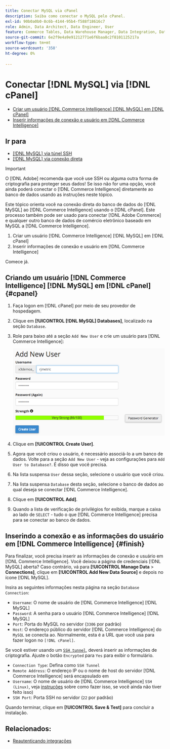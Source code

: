 ```yaml
---
title: Conectar MySQL via cPanel
description: Saiba como conectar o MySQL pelo cPanel.
exl-id: 90b0a0b0-8c6b-4144-95b4-f588f18616c7
role: Admin, Data Architect, Data Engineer, User
feature: Commerce Tables, Data Warehouse Manager, Data Integration, Data Import/Export, SQL Report Builder
source-git-commit: 6e2f9e4a9e91212771e6f6baa8c2f8101125217a
workflow-type: tm+mt
source-wordcount: '358'
ht-degree: 0%

---
```


# Conectar [!DNL MySQL] via [!DNL cPanel]

* [Criar um usuário  [!DNL Commerce Intelligence] [!DNL MySQL] em  [!DNL cPanel]](#cpanel)
* [Inserir informações de conexão e usuário em  [!DNL Commerce Intelligence]](#finish)

## Ir para

* [[!DNL MySQL] via túnel SSH](../integrations/mysql-via-ssh-tunnel.md)
* [[!DNL MySQL] via conexão direta](../integrations/mysql-via-a-direct-connection.md)

>[!IMPORTANT]
>
>O [!DNL Adobe] recomenda que você use SSH ou alguma outra forma de criptografia para proteger seus dados! Se isso não for uma opção, você ainda poderá conectar o [!DNL Commerce Intelligence] diretamente ao banco de dados usando as instruções neste tópico.

Este tópico orienta você na conexão direta do banco de dados do [!DNL MySQL] ao [!DNL Commerce Intelligence] usando o [!DNL cPanel]. Este processo também pode ser usado para conectar [!DNL Adobe Commerce] e qualquer outro banco de dados de comércio eletrônico baseado em MySQL a [!DNL Commerce Intelligence].

1. Criar um usuário [!DNL Commerce Intelligence] [!DNL MySQL] em [!DNL cPanel]
1. Inserir informações de conexão e usuário em [!DNL Commerce Intelligence]

Comece já.

## Criando um usuário [!DNL Commerce Intelligence] [!DNL MySQL] em [!DNL cPanel] {#cpanel}

1. Faça logon em [!DNL cPanel] por meio de seu provedor de hospedagem.
1. Clique em **[!UICONTROL [!DNL MySQL] Databases]**, localizado na seção `Database`.
1. Role para baixo até a seção `Add New User` e crie um usuário para [!DNL Commerce Intelligence]:

   ![](../../../assets/create-mbi-mysql-user-cpanel.png)

1. Clique em **[!UICONTROL Create User]**.
1. Agora que você criou o usuário, é necessário associá-lo a um banco de dados. Volte para a seção `Add New User` - veja as configurações para `Add User to Database?`. É disso que você precisa.
1. Na lista suspensa `User` dessa seção, selecione o usuário que você criou.
1. Na lista suspensa `Database` desta seção, selecione o banco de dados ao qual deseja se conectar [!DNL Commerce Intelligence].
1. Clique em **[!UICONTROL Add]**.
1. Quando a lista de verificação de privilégios for exibida, marque a caixa ao lado de `SELECT` - tudo o que [!DNL Commerce Intelligence] precisa para se conectar ao banco de dados.

## Inserindo a conexão e as informações do usuário em [!DNL Commerce Intelligence] {#finish}

Para finalizar, você precisa inserir as informações de conexão e usuário em [!DNL Commerce Intelligence]. Você deixou a página de credenciais [!DNL MySQL] aberta? Caso contrário, vá para **[!UICONTROL Manage Data** > **Connections]**, clique em **[!UICONTROL Add New Data Source]** e depois no ícone [!DNL MySQL].

Insira as seguintes informações nesta página na seção `Database Connection`:

* `Username`: O nome de usuário de [!DNL Commerce Intelligence] [!DNL MySQL]
* `Password`: A senha para o usuário [!DNL Commerce Intelligence] [!DNL MySQL]
* `Port`: Porta do MySQL no servidor (`3306` por padrão)
* `Host`: O endereço público do servidor [!DNL Commerce Intelligence] do `MySQL` se conecta ao. Normalmente, esta é a URL que você usa para fazer logon no `[!DNL cPanel]`.

Se você estiver usando um [`SSH tunnel`](../integrations/mysql-via-ssh-tunnel.md), deverá inserir as informações de criptografia. Ajuste o botão `Encrypted` para `Yes` para exibir o formulário.

* `Connection Type`: Defina como `SSH Tunnel`
* `Remote Address`: O endereço IP ou o nome de host do servidor [!DNL Commerce Intelligence] será encapsulado em
* `Username`: O nome de usuário de [!DNL Commerce Intelligence] `SSH (Linux)`, veja [instruções](../../../data-analyst/importing-data/integrations/mysql-via-ssh-tunnel.md) sobre como fazer isso, se você ainda não tiver feito isso)
* `SSH Port`: Porta SSH no servidor (`22` por padrão)

Quando terminar, clique em **[!UICONTROL Save & Test]** para concluir a instalação.

## Relacionados:

* [Reautenticando integrações](https://experienceleague.adobe.com/docs/commerce-knowledge-base/kb/how-to/mbi-reauthenticating-integrations.html)
